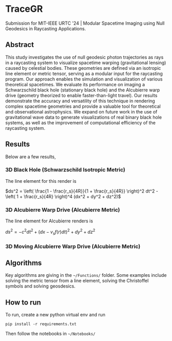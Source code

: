 # TraceGR
Submission for MIT-IEEE URTC '24 | Modular Spacetime Imaging using Null Geodesics in Raycasting Applications.

## Abstract

This study investigates the use of null geodesic photon trajectories as rays in a raycasting system to visualize spacetime warping (gravitational lensing) caused by celestial bodies. These geometries are defined via an isotropic line element or metric tensor, serving as a modular input for the raycasting program. Our approach enables the simulation and visualization of various theoretical spacetimes. We evaluate its performance on imaging a Schwarzschild black hole (stationary black hole) and the Alcubierre warp drive (geometry theorized to enable faster-than-light travel). Our results demonstrate the accuracy and versatility of this technique in rendering complex spacetime geometries and provide a valuable tool for theoretical and observational astrophysics. We expand on future work in the use of gravitational wave data to generate visualizations of real binary black hole systems, as well as the improvement of computational efficiency of the raycasting system.

## Results

Below are a few results,


### 3D Black Hole (Schwarzschild Isotropic Metric)

The line element for this render is

$ds^2 = \left( \frac{1 - \frac{r_s}{4R}}{1 + \frac{r_s}{4R}} \right)^2 dt^2 - \left( 1 + \frac{r_s}{4R} \right)^4 (dx^2 + dy^2 + dz^2)$




### 3D Alcubierre Warp Drive (Alcubierre Metric)

The line element for Alcubierre renders is

$ds^2 = -c^2 dt^2 + (dx - v_s f(r) dt)^2 + dy^2 + dz^2$


### 3D Moving Alcubierre Warp Drive (Alcubierre Metric)


## Algorithms

Key algorithms are giving in the ```~/Functions/``` folder. Some examples include solving the metric tensor from a line element, solving the Christoffel symbols and solving geosdesics.

## How to run

To run, create a new python virtual env and run

```pip install -r requirements.txt```

Then follow the notebooks in ```~/Notebooks/```